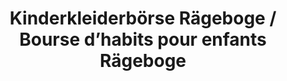 ---
title: "Kinderkleiderbörse Rägeboge / Bourse d’habits pour enfants Rägeboge"
url: /biel-bienne/kinderkleiderboerse-raegeboge-bourse-dhabits-pour-enfants-raegeboge/
shop: Kleidung
---